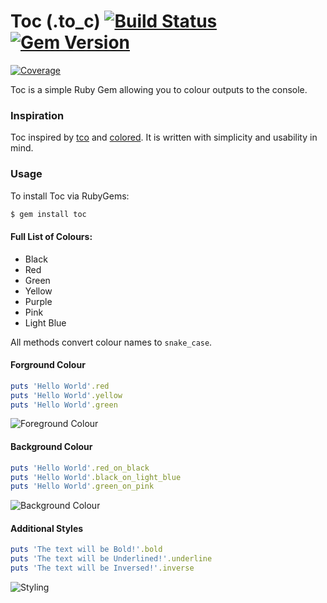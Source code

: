 # Toc (.to_c) [![Build Status](http://img.shields.io/travis/tiimgreen/toc.svg)](https://travis-ci.org/tiimgreen/toc) [![Gem Version](http://img.shields.io/gem/v/toc.svg)](https://rubygems.org/gems/toc)
[![Coverage](http://img.shields.io/coveralls/tiimgreen/toc.svg)](https://coveralls.io/r/tiimgreen/toc?branch=master)

Toc is a simple Ruby Gem allowing you to colour outputs to the console.

### Inspiration

Toc inspired by [tco](https://github.com/pazdera/tco) and [colored](https://github.com/defunkt/colored). It is written with simplicity and usability in mind.

### Usage

To install Toc via RubyGems:

```bash
$ gem install toc
```

#### Full List of Colours:

- Black
- Red
- Green
- Yellow
- Purple
- Pink
- Light Blue

All methods convert colour names to `snake_case`.

#### Forground Colour

```ruby
puts 'Hello World'.red
puts 'Hello World'.yellow
puts 'Hello World'.green
```

![Foreground Colour](http://i.imgur.com/B4Tk3b0.png)

#### Background Colour

```ruby
puts 'Hello World'.red_on_black
puts 'Hello World'.black_on_light_blue
puts 'Hello World'.green_on_pink
```

![Background Colour](http://i.imgur.com/3Epyel6.png)

#### Additional Styles

```ruby
puts 'The text will be Bold!'.bold
puts 'The text will be Underlined!'.underline
puts 'The text will be Inversed!'.inverse
```

![Styling](http://i.imgur.com/gqnXBEF.png)
